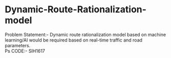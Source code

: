 # Dynamic-Route-Rationalization-model
Problem Statement:- Dynamic route rationalization model based on machine learning/AI would be required based on real-time traffic and road parameters.
<br>
Ps CODE:- SIH1617 
